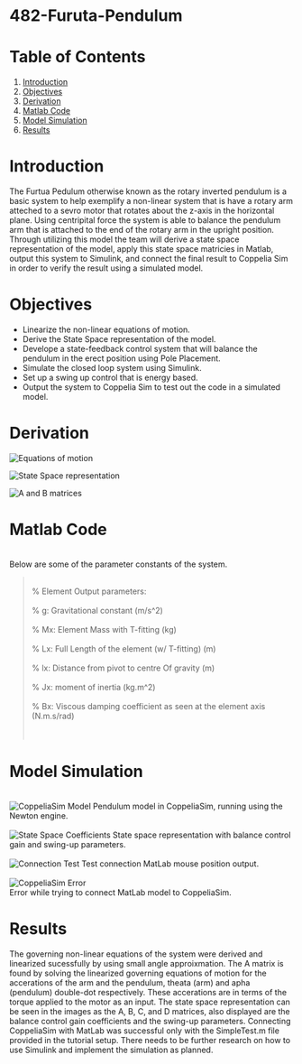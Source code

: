# 482-Furuta-Pendulum

  # Table of Contents  
1) [Introduction](#headers)  
2) [Objectives](#headers)  
3) [Derivation](#headers) 
4) [Matlab Code](#headers) 
5) [Model Simulation](#headers) 
6) [Results](#headers) 

  # Introduction
  
The Furtua Pedulum otherwise known as the rotary inverted pendulum is a basic system to help exemplify a non-linear system that is have a rotary arm atteched to a sevro motor
that rotates about the z-axis in the horizontal plane. Using centripital force the system is able to balance the pendulum arm that is attached to the end of the rotary arm in
the upright position. Through utilizing this model the team will derive a state space representation of the model, apply this state space matricies in Matlab, output this
system to Simulink, and connect the final result to Coppelia Sim in order to verify the result using a simulated model.    

  # Objectives
  
* Linearize the non-linear equations of motion.
* Derive the State Space representation of the model.
* Develope a state-feedback control system that will balance the pendulum in the erect position using Pole Placement.
* Simulate the closed loop system using Simulink.
* Set up a swing up control that is energy based.
* Output the system to Coppelia Sim to test out the code in a simulated model.

 # Derivation
 
![Equations of motion](https://github.com/jmmather10/482-Furuta-Pendulum/blob/main/Pendulum_Images/Derivations__Page_1.png?raw=true "Derivations Pg 1")

![State Space representation](https://github.com/jmmather10/482-Furuta-Pendulum/blob/main/Pendulum_Images/Derivations__Page_2.png?raw=true "Derivations Pg 2")
  
![A and B matrices](https://github.com/jmmather10/482-Furuta-Pendulum/blob/main/Pendulum_Images/Derivations__Page_3.png?raw=true "Derivations Pg 3")
   
  # Matlab Code
<br>Below are some of the parameter constants of the system.<br/>
><br>% Element Output parameters:<br/>
><br>% g:             Gravitational constant                         (m/s^2)<br/>
><br>% Mx:            Element Mass with T-fitting                    (kg)<br/>
><br>% Lx:            Full Length of the element (w/ T-fitting)      (m)<br/>
><br>% lx:            Distance from pivot to centre Of gravity       (m)<br/>
><br>% Jx:            moment of inertia                              (kg.m^2)<br/>
><br>% Bx:            Viscous damping coefficient as seen at the element axis (N.m.s/rad)<br/> 
><br><br/> 

  # Model Simulation
 
 <br>![CoppeliaSim Model](https://github.com/jmmather10/482-Furuta-Pendulum/blob/main/Pendulum_Images/Sad_Pendulum.jpg?raw=true "CoppeliaSim Model") 
 Pendulum model in CoppeliaSim, running using the Newton engine.<br/>
 <br>![State Space Coefficients](https://github.com/jmmather10/482-Furuta-Pendulum/blob/main/Pendulum_Images/MatLab_SS_Rep.jpg?raw=true "State Space Coefficients")
 State space representation with balance control gain and swing-up parameters.<br/>
 <br>![Connection Test](https://github.com/jmmather10/482-Furuta-Pendulum/blob/main/Pendulum_Images/Test_Connect.jpg?raw=true "Connection Test")
 Test connection MatLab mouse position output.<br/> 
 <br>![CoppeliaSim Error](https://github.com/jmmather10/482-Furuta-Pendulum/blob/main/Pendulum_Images/Connection_Error.jpg?raw=true "CoppeliaSim Error")  
 Error while trying to connect MatLab model to CoppeliaSim.<br/> 
  
  # Results
  
The governing non-linear equations of the system were derived and linearized sucessfully by using small angle approixmation. The A matrix is found by solving the linearized
governing equations of motion for the accerations of the arm and the pendulum, theata (arm) and apha (pendulum) double-dot respectively. These accerations are in terms of the
torque applied to the motor as an input. The state space representation can be seen in the images as the A, B, C, and D matrices, also displayed are the balance control gain
coefficients and the swing-up parameters. Connecting CoppeliaSim with MatLab was successful only with the SimpleTest.m file provided in the tutorial setup. There needs to be further research on how to use Simulink and implement the simulation as planned.
